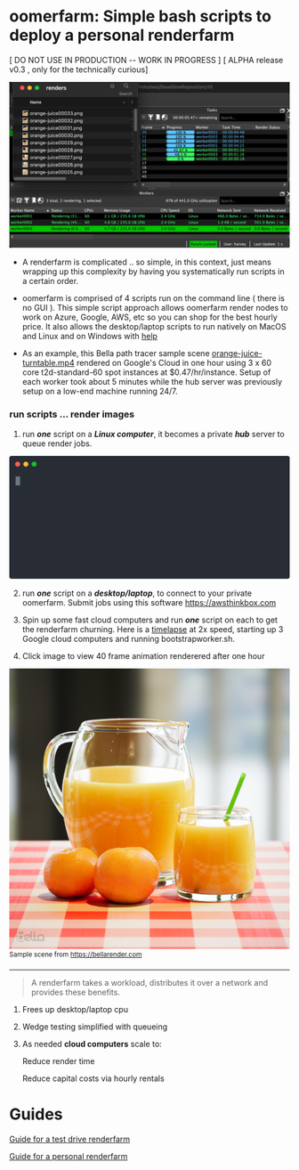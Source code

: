# oomerfarm: Simple bash scripts to deploy a personal renderfarm 

[ DO NOT USE IN PRODUCTION -- WORK IN PROGRESS ]
[ ALPHA release v0.3 , only for the technically curious]

![image](./img/Monitor.png )

- A renderfarm is complicated ..  so simple, in this context, just means wrapping up this complexity by having you systematically run scripts in a certain order. 

- oomerfarm is comprised of 4 scripts run on the command line ( there is no GUI ). This simple script approach allows oomerfarm render nodes to work on Azure, Google, AWS, etc so you can shop for the best hourly price. It also allows the desktop/laptop scripts to run natively on MacOS and Linux and on Windows with [help](https://git-scm.com)

- As an example, this Bella path tracer sample scene [orange-juice-turntable.mp4](https://a4g4.c14.e2-1.dev/public/bella/onehourorange-juiceturntable.mp4) rendered on Google's Cloud in one hour using 3 x 60 core t2d-standard-60 spot instances at $0.47/hr/instance. Setup of each worker took about 5 minutes while the hub server was previously setup on a low-end machine running 24/7. 

### run scripts ... render images  ###

1. run ***one*** script on a ***Linux computer***, it becomes a private ***hub*** server to queue render jobs.

![image](img/bootstraphub.svg)

2. run ***one*** script on a ***desktop/laptop***,  to connect to your private oomerfarm. Submit jobs using this software https://awsthinkbox.com 

3. Spin up some fast cloud computers and run ***one*** script on each to get the renderfarm churning. Here is a [timelapse](https://a4g4.c14.e2-1.dev/public/oomerfarm/Googlet2d-standard-60x3-timelapse.mp4) at 2x speed, starting up 3 Google cloud computers and running bootstrapworker.sh.

4. Click image to view 40 frame animation renderered after one hour

[![orange-juice.mp4](img/orange-juice00001.png)](https://a4g4.c14.e2-1.dev/public/bella/onehourorange-juiceturntable.mp4)
<sup>Sample scene from https://bellarender.com</sup>


---

>A renderfarm takes a workload, distributes it over a network and provides these benefits.
  1. Frees up desktop/laptop cpu
  2. Wedge testing simplified with queueing
  3. As needed **cloud computers** scale to:

        Reduce render time

        Reduce capital costs via hourly rentals

# Guides

[Guide for a test drive renderfarm](Documentation/TestDrive.md)

[Guide for a personal renderfarm](Documentation/BespokeRenderfarm.md)






